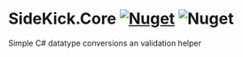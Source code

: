 # SideKick.Core [![Nuget](https://img.shields.io/nuget/v/SideKick.Core)](https://www.nuget.org/packages/SideKick.Core) ![Nuget](https://img.shields.io/nuget/dt/SideKick.Core)
Simple C# datatype conversions an validation helper
